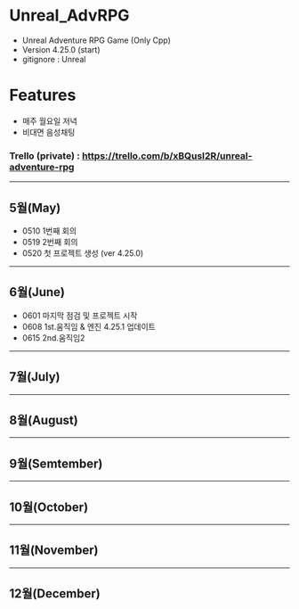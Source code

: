 # Unreal_AdvRPG
- Unreal Adventure RPG Game (Only Cpp)
- Version 4.25.0 (start)
- gitignore : Unreal

# Features
- 매주 월요일 저녁
- 비대면 음성채팅

### Trello (private) : https://trello.com/b/xBQusI2R/unreal-adventure-rpg
---
## 5월(May)
- 0510 1번째 회의
- 0519 2번째 회의
- 0520 첫 프로젝트 생성 (ver 4.25.0)

---
## 6월(June)
- 0601 마지막 점검 및 프로젝트 시작
- 0608 1st.움직임 & 엔진 4.25.1 업데이트
- 0615 2nd.움직임2

---
## 7월(July)

---
## 8월(August)

---
## 9월(Semtember)

---
## 10월(October)

---
## 11월(November)

---
## 12월(December)
